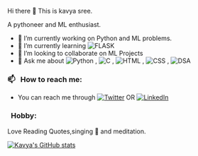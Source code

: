    Hi there 👋
   This is kavya sree. 
   
   A pythoneer and ML enthusiast. 
 
- 🔭 I’m currently working on Python and ML problems.
- 🌱 I’m currently learning ![FLASK](https://img.shields.io/badge/-Flask-05122A?style=flat&logo=flask)&nbsp;
- 👯 I’m looking to collaborate on ML Projects
- 💬 Ask me about ![Python](https://img.shields.io/badge/-Python-05122A?style=flat&logo=python)&nbsp;, ![C](https://img.shields.io/badge/--05122A?style=flat&logo=c)&nbsp;, ![HTML](https://img.shields.io/badge/-HTML-05122A?style=flat&logo=html)&nbsp;, ![CSS](https://img.shields.io/badge/-CSS-05122A?style=flat&logo=CSS3&logoColor=1572B6)&nbsp;, ![DSA](https://img.shields.io/badge/-DSA-05122A?)&nbsp;
### 📫 &nbsp; How to reach me:
- You can reach me through <a href="https://twitter.com/d_kavyasree_18?lang=en"><img alt="Twitter" src="https://img.shields.io/badge/Twitter%20-%230077B5.svg?&style=flat&logo=twitter&logoColor=white"/></a>&nbsp;OR <a href="https://www.linkedin.com/in/donkeshwar-kavyasree-b53807202/ 
"><img alt="LinkedIn" src="https://img.shields.io/badge/linkedin%20-%230077B5.svg?&style=flat&logo=linkedin&logoColor=white"/></a> &nbsp;
###  &nbsp; Hobby:
Love Reading Quotes,singing 🎤 and meditation.

[![Kavya's GitHub stats](https://github-readme-stats.vercel.app/api?username=kavyasree-2020)](https://github.com/kavyasree-2020/github-readme-stats)
